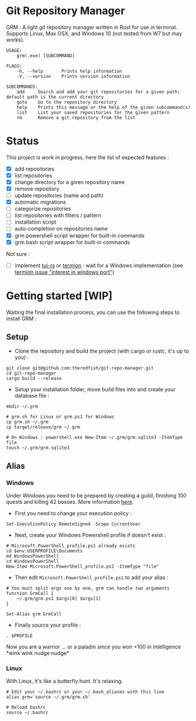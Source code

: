# Git Repository Manager
GRM : A light git repository manager written in Rust for use in terminal.
Supports Linux, Max OSX, and Windows 10 (not tested from W7 but may works).

```
USAGE:
    grm(.exe) [SUBCOMMAND]

FLAGS:
    -h, --help       Prints help information
    -V, --version    Prints version information

SUBCOMMANDS:
    add     Search and add your git repositories for a given path; default path is the current directory
    goto    Go to the repository directory
    help    Prints this message or the help of the given subcommand(s)
    list    List your saved repositories for the given pattern
    rm      Remove a git repository from the list
```

# Status
This project is work in progress, here the list of expected features :

- [x] add repositories
- [x] list repositories
- [x] change directory for a given repository name
- [x] remove repository
- [ ] update repositories (name and path)
- [x] automatic migrations
- [ ] categorize repositories
- [ ] list repositories with filters / pattern
- [ ] installation script
- [ ] auto-completion on repositories name
- [x] grm powershell script wrapper for built-in commands
- [x] grm bash script wrapper for built-in commands

Not sure :

- [ ] implement [tui-rs](https://github.com/fdehau/tui-rs) or [termion](https://github.com/ticki/termion) : wait for a Windows implementation (see [termion issue "interest in windows port"](https://github.com/ticki/termion/issues/103))

# Getting started [WIP]
Waiting the final installation process, you can use the following steps to install GRM :

## Setup

- Clone the repository and build the project (with cargo or rustc, it's up to you) :
```
git clone git@github.com:theredfish/git-repo-manager.git
cd git-repo-manager
cargo build --release
```

- Setup your installation folder, move build files into and create your database file :
```
mkdir ~/.grm

# grm.sh for Linux or grm.ps1 for Windows
cp grm.sh ~/.grm
cp target/release/grm ~/.grm

# On Windows : powershell.exe New-Item ~/.grm/grm.sqlite3 -ItemType file
touch ~/.grm/grm.sqlite3
```

## Alias

### Windows

Under Windows you need to be prepared by creating a guild, finishing 100 quests and killing 42 bosses. More information [here](https://stackoverflow.com/questions/24914589/how-to-create-permanent-powershell-aliases#29806921).

- First you need to change your execution policy :
```
Set-ExecutionPolicy RemoteSigned -Scope CurrentUser
```

- Next, create your Windows Powershell profile if doesn't exist :
```
# Microsoft.PowerShell_profile.ps1 already exists
cd $env:USERPROFILE\Documents
md WindowsPowerShell
cd WindowsPowerShell
New-Item Microsoft.PowerShell_profile.ps1 -ItemType "file"
```

- Then edit `Microsoft.PowerShell_profile.ps1` to add your alias :
```
# You must split args one by one, grm can handle two arguments
function GrmCall {
    ~/.grm/grm.ps1 $args[0] $args[1]
}

Set-Alias grm GrmCall
```

- Finally source your profile :
```
. $PROFILE
```

Now you are a warrior ... or a paladin since you won +100 in intelligence \*wink wink nudge nudge\*

### Linux
With Linux, it's like a butterfly hunt. It's relaxing.

```
# Edit your ~/.bashrc or your ~/.bash_aliases with this line
alias grm='source ~/.grm/grm.sh'

# Reload bashrc
source ~/.bashrc
```
